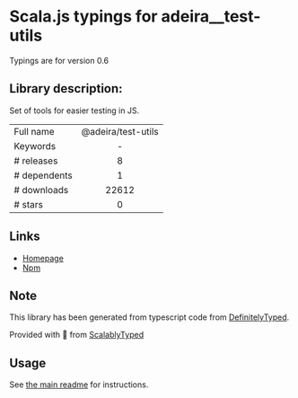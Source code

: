 
# Scala.js typings for adeira__test-utils

Typings are for version 0.6

## Library description:
Set of tools for easier testing in JS.

|                    |                 |
| ------------------ | :-------------: |
| Full name          | @adeira/test-utils |
| Keywords           | - |
| # releases         | 8 |
| # dependents       | 1 |
| # downloads        | 22612 |
| # stars            | 0 |

## Links
- [Homepage](https://github.com/adeira/universe/tree/master/src/test-utils)
- [Npm](https://www.npmjs.com/package/%40adeira%2Ftest-utils)
    


## Note
This library has been generated from typescript code from [DefinitelyTyped](https://definitelytyped.org).

Provided with :purple_heart: from [ScalablyTyped](https://github.com/oyvindberg/ScalablyTyped)

## Usage
See [the main readme](../../readme.md) for instructions.


